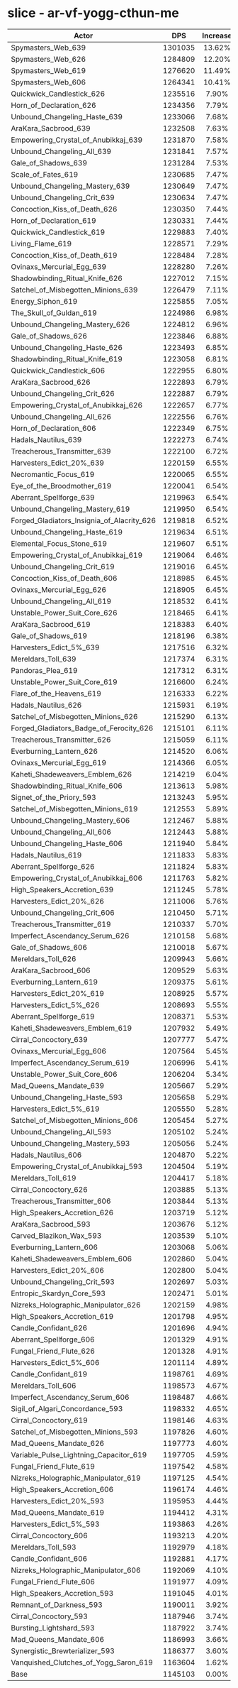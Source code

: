 # slice - ar-vf-yogg-cthun-me
| Actor | DPS | Increase |
|---|:---:|:---:|
|Spymasters_Web_639|1301035|13.62%|
|Spymasters_Web_626|1284809|12.20%|
|Spymasters_Web_619|1276620|11.49%|
|Spymasters_Web_606|1264341|10.41%|
|Quickwick_Candlestick_626|1235516|7.90%|
|Horn_of_Declaration_626|1234356|7.79%|
|Unbound_Changeling_Haste_639|1233066|7.68%|
|AraKara_Sacbrood_639|1232508|7.63%|
|Empowering_Crystal_of_Anubikkaj_639|1231870|7.58%|
|Unbound_Changeling_All_639|1231841|7.57%|
|Gale_of_Shadows_639|1231284|7.53%|
|Scale_of_Fates_619|1230685|7.47%|
|Unbound_Changeling_Mastery_639|1230649|7.47%|
|Unbound_Changeling_Crit_639|1230634|7.47%|
|Concoction_Kiss_of_Death_626|1230350|7.44%|
|Horn_of_Declaration_619|1230331|7.44%|
|Quickwick_Candlestick_619|1229883|7.40%|
|Living_Flame_619|1228571|7.29%|
|Concoction_Kiss_of_Death_619|1228484|7.28%|
|Ovinaxs_Mercurial_Egg_639|1228280|7.26%|
|Shadowbinding_Ritual_Knife_626|1227012|7.15%|
|Satchel_of_Misbegotten_Minions_639|1226479|7.11%|
|Energy_Siphon_619|1225855|7.05%|
|The_Skull_of_Guldan_619|1224986|6.98%|
|Unbound_Changeling_Mastery_626|1224812|6.96%|
|Gale_of_Shadows_626|1223846|6.88%|
|Unbound_Changeling_Haste_626|1223493|6.85%|
|Shadowbinding_Ritual_Knife_619|1223058|6.81%|
|Quickwick_Candlestick_606|1222955|6.80%|
|AraKara_Sacbrood_626|1222893|6.79%|
|Unbound_Changeling_Crit_626|1222887|6.79%|
|Empowering_Crystal_of_Anubikkaj_626|1222657|6.77%|
|Unbound_Changeling_All_626|1222556|6.76%|
|Horn_of_Declaration_606|1222349|6.75%|
|Hadals_Nautilus_639|1222273|6.74%|
|Treacherous_Transmitter_639|1222100|6.72%|
|Harvesters_Edict_20%_639|1220159|6.55%|
|Necromantic_Focus_619|1220065|6.55%|
|Eye_of_the_Broodmother_619|1220041|6.54%|
|Aberrant_Spellforge_639|1219963|6.54%|
|Unbound_Changeling_Mastery_619|1219950|6.54%|
|Forged_Gladiators_Insignia_of_Alacrity_626|1219818|6.52%|
|Unbound_Changeling_Haste_619|1219634|6.51%|
|Elemental_Focus_Stone_619|1219607|6.51%|
|Empowering_Crystal_of_Anubikkaj_619|1219064|6.46%|
|Unbound_Changeling_Crit_619|1219016|6.45%|
|Concoction_Kiss_of_Death_606|1218985|6.45%|
|Ovinaxs_Mercurial_Egg_626|1218905|6.45%|
|Unbound_Changeling_All_619|1218532|6.41%|
|Unstable_Power_Suit_Core_626|1218465|6.41%|
|AraKara_Sacbrood_619|1218383|6.40%|
|Gale_of_Shadows_619|1218196|6.38%|
|Harvesters_Edict_5%_639|1217516|6.32%|
|Mereldars_Toll_639|1217374|6.31%|
|Pandoras_Plea_619|1217312|6.31%|
|Unstable_Power_Suit_Core_619|1216600|6.24%|
|Flare_of_the_Heavens_619|1216333|6.22%|
|Hadals_Nautilus_626|1215931|6.19%|
|Satchel_of_Misbegotten_Minions_626|1215290|6.13%|
|Forged_Gladiators_Badge_of_Ferocity_626|1215101|6.11%|
|Treacherous_Transmitter_626|1215059|6.11%|
|Everburning_Lantern_626|1214520|6.06%|
|Ovinaxs_Mercurial_Egg_619|1214366|6.05%|
|Kaheti_Shadeweavers_Emblem_626|1214219|6.04%|
|Shadowbinding_Ritual_Knife_606|1213613|5.98%|
|Signet_of_the_Priory_593|1213243|5.95%|
|Satchel_of_Misbegotten_Minions_619|1212553|5.89%|
|Unbound_Changeling_Mastery_606|1212467|5.88%|
|Unbound_Changeling_All_606|1212443|5.88%|
|Unbound_Changeling_Haste_606|1211940|5.84%|
|Hadals_Nautilus_619|1211833|5.83%|
|Aberrant_Spellforge_626|1211824|5.83%|
|Empowering_Crystal_of_Anubikkaj_606|1211763|5.82%|
|High_Speakers_Accretion_639|1211245|5.78%|
|Harvesters_Edict_20%_626|1211006|5.76%|
|Unbound_Changeling_Crit_606|1210450|5.71%|
|Treacherous_Transmitter_619|1210337|5.70%|
|Imperfect_Ascendancy_Serum_626|1210158|5.68%|
|Gale_of_Shadows_606|1210018|5.67%|
|Mereldars_Toll_626|1209943|5.66%|
|AraKara_Sacbrood_606|1209529|5.63%|
|Everburning_Lantern_619|1209375|5.61%|
|Harvesters_Edict_20%_619|1208925|5.57%|
|Harvesters_Edict_5%_626|1208693|5.55%|
|Aberrant_Spellforge_619|1208371|5.53%|
|Kaheti_Shadeweavers_Emblem_619|1207932|5.49%|
|Cirral_Concoctory_639|1207777|5.47%|
|Ovinaxs_Mercurial_Egg_606|1207564|5.45%|
|Imperfect_Ascendancy_Serum_619|1206996|5.41%|
|Unstable_Power_Suit_Core_606|1206204|5.34%|
|Mad_Queens_Mandate_639|1205667|5.29%|
|Unbound_Changeling_Haste_593|1205658|5.29%|
|Harvesters_Edict_5%_619|1205550|5.28%|
|Satchel_of_Misbegotten_Minions_606|1205454|5.27%|
|Unbound_Changeling_All_593|1205102|5.24%|
|Unbound_Changeling_Mastery_593|1205056|5.24%|
|Hadals_Nautilus_606|1204870|5.22%|
|Empowering_Crystal_of_Anubikkaj_593|1204504|5.19%|
|Mereldars_Toll_619|1204417|5.18%|
|Cirral_Concoctory_626|1203885|5.13%|
|Treacherous_Transmitter_606|1203844|5.13%|
|High_Speakers_Accretion_626|1203719|5.12%|
|AraKara_Sacbrood_593|1203676|5.12%|
|Carved_Blazikon_Wax_593|1203539|5.10%|
|Everburning_Lantern_606|1203068|5.06%|
|Kaheti_Shadeweavers_Emblem_606|1202860|5.04%|
|Harvesters_Edict_20%_606|1202800|5.04%|
|Unbound_Changeling_Crit_593|1202697|5.03%|
|Entropic_Skardyn_Core_593|1202471|5.01%|
|Nizreks_Holographic_Manipulator_626|1202159|4.98%|
|High_Speakers_Accretion_619|1201798|4.95%|
|Candle_Confidant_626|1201696|4.94%|
|Aberrant_Spellforge_606|1201329|4.91%|
|Fungal_Friend_Flute_626|1201328|4.91%|
|Harvesters_Edict_5%_606|1201114|4.89%|
|Candle_Confidant_619|1198761|4.69%|
|Mereldars_Toll_606|1198573|4.67%|
|Imperfect_Ascendancy_Serum_606|1198487|4.66%|
|Sigil_of_Algari_Concordance_593|1198332|4.65%|
|Cirral_Concoctory_619|1198146|4.63%|
|Satchel_of_Misbegotten_Minions_593|1197826|4.60%|
|Mad_Queens_Mandate_626|1197773|4.60%|
|Variable_Pulse_Lightning_Capacitor_619|1197705|4.59%|
|Fungal_Friend_Flute_619|1197542|4.58%|
|Nizreks_Holographic_Manipulator_619|1197125|4.54%|
|High_Speakers_Accretion_606|1196174|4.46%|
|Harvesters_Edict_20%_593|1195953|4.44%|
|Mad_Queens_Mandate_619|1194412|4.31%|
|Harvesters_Edict_5%_593|1193863|4.26%|
|Cirral_Concoctory_606|1193213|4.20%|
|Mereldars_Toll_593|1192979|4.18%|
|Candle_Confidant_606|1192881|4.17%|
|Nizreks_Holographic_Manipulator_606|1192069|4.10%|
|Fungal_Friend_Flute_606|1191977|4.09%|
|High_Speakers_Accretion_593|1191045|4.01%|
|Remnant_of_Darkness_593|1190011|3.92%|
|Cirral_Concoctory_593|1187946|3.74%|
|Bursting_Lightshard_593|1187922|3.74%|
|Mad_Queens_Mandate_606|1186993|3.66%|
|Synergistic_Brewterializer_593|1186377|3.60%|
|Vanquished_Clutches_of_Yogg_Saron_619|1163604|1.62%|
|Base|1145103|0.00%|
